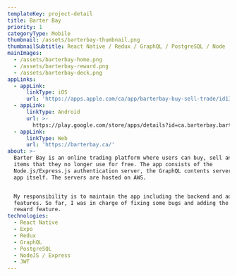 ```yaml
---
templateKey: project-detail
title: Barter Bay
priority: 1
categoryType: Mobile
thumbnail: /assets/barterbay-thumbnail.png
thumbnailSubtitle: React Native / Redux / GraphQL / PostgreSQL / Node
mainImages:
  - /assets/barterbay-home.png
  - /assets/barterbay-reward.png
  - /assets/barterbay-deck.png
appLinks:
  - appLink:
      linkType: iOS
      url: 'https://apps.apple.com/ca/app/barterbay-buy-sell-trade/id1329124837'
  - appLink:
      linkType: Android
      url: >-
        https://play.google.com/store/apps/details?id=ca.barterbay.barterbay&hl=en_US
  - appLink:
      linkType: Web
      url: 'https://barterbay.ca/'
about: >-
  Barter Bay is an online trading platform where users can buy, sell and trade
  items that they no longer use for free. The app consists of the
  Node.js/Express.js authentication server, the GraphQL contents server and the
  app itself. The servers are hosted on AWS.


  My responsibility is to maintain the app including the backend and add new
  features. So far, I was in charge of fixing some bugs and adding the daily
  reward feature.
technologies:
  - React Native
  - Expo
  - Redux
  - GraphQL
  - PostgreSQL
  - NodeJS / Express
  - JWT
---
```


